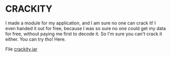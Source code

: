 # CRACKITY
I made a module for my application, and I am sure no one can crack it! I even handed it out for free, because I was so sure no one could get my data for free, without paying me first to decode it. So I'm sure you can't crack it either. You can try tho! Here.

File [crackity.jar](crackity.jar)

